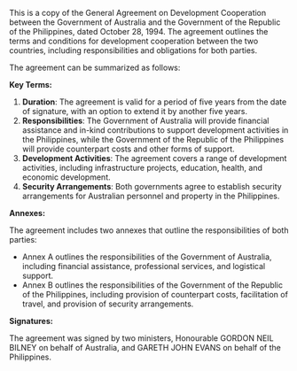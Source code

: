 This is a copy of the General Agreement on Development Cooperation between the Government of Australia and the Government of the Republic of the Philippines, dated October 28, 1994. The agreement outlines the terms and conditions for development cooperation between the two countries, including responsibilities and obligations for both parties.

The agreement can be summarized as follows:

**Key Terms:**

1. **Duration**: The agreement is valid for a period of five years from the date of signature, with an option to extend it by another five years.
2. **Responsibilities**: The Government of Australia will provide financial assistance and in-kind contributions to support development activities in the Philippines, while the Government of the Republic of the Philippines will provide counterpart costs and other forms of support.
3. **Development Activities**: The agreement covers a range of development activities, including infrastructure projects, education, health, and economic development.
4. **Security Arrangements**: Both governments agree to establish security arrangements for Australian personnel and property in the Philippines.

**Annexes:**

The agreement includes two annexes that outline the responsibilities of both parties:

* Annex A outlines the responsibilities of the Government of Australia, including financial assistance, professional services, and logistical support.
* Annex B outlines the responsibilities of the Government of the Republic of the Philippines, including provision of counterpart costs, facilitation of travel, and provision of security arrangements.

**Signatures:**

The agreement was signed by two ministers, Honourable GORDON NEIL BILNEY on behalf of Australia, and GARETH JOHN EVANS on behalf of the Philippines.